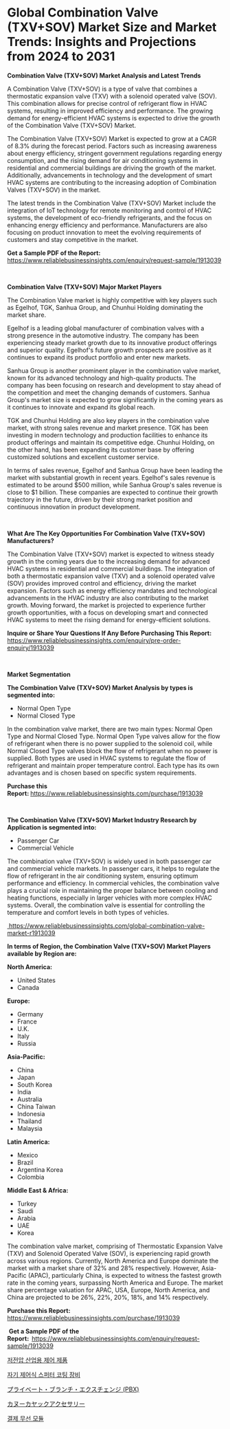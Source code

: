 <p><h1>Global Combination Valve (TXV+SOV) Market Size and Market Trends: Insights and Projections from 2024 to 2031</h1></p><p><strong>Combination Valve (TXV+SOV) Market Analysis and Latest Trends</strong></p>
<p><p>A Combination Valve (TXV+SOV) is a type of valve that combines a thermostatic expansion valve (TXV) with a solenoid operated valve (SOV). This combination allows for precise control of refrigerant flow in HVAC systems, resulting in improved efficiency and performance. The growing demand for energy-efficient HVAC systems is expected to drive the growth of the Combination Valve (TXV+SOV) Market.</p><p>The Combination Valve (TXV+SOV) Market is expected to grow at a CAGR of 8.3% during the forecast period. Factors such as increasing awareness about energy efficiency, stringent government regulations regarding energy consumption, and the rising demand for air conditioning systems in residential and commercial buildings are driving the growth of the market. Additionally, advancements in technology and the development of smart HVAC systems are contributing to the increasing adoption of Combination Valves (TXV+SOV) in the market.</p><p>The latest trends in the Combination Valve (TXV+SOV) Market include the integration of IoT technology for remote monitoring and control of HVAC systems, the development of eco-friendly refrigerants, and the focus on enhancing energy efficiency and performance. Manufacturers are also focusing on product innovation to meet the evolving requirements of customers and stay competitive in the market.</p></p>
<p><strong>Get a Sample PDF of the Report:&nbsp;</strong> <a href="https://www.reliablebusinessinsights.com/enquiry/request-sample/1913039">https://www.reliablebusinessinsights.com/enquiry/request-sample/1913039</a></p>
<p>&nbsp;</p>
<p><strong>Combination Valve (TXV+SOV) Major Market Players</strong></p>
<p><p>The Combination Valve market is highly competitive with key players such as Egelhof, TGK, Sanhua Group, and Chunhui Holding dominating the market share. </p><p>Egelhof is a leading global manufacturer of combination valves with a strong presence in the automotive industry. The company has been experiencing steady market growth due to its innovative product offerings and superior quality. Egelhof's future growth prospects are positive as it continues to expand its product portfolio and enter new markets.</p><p>Sanhua Group is another prominent player in the combination valve market, known for its advanced technology and high-quality products. The company has been focusing on research and development to stay ahead of the competition and meet the changing demands of customers. Sanhua Group's market size is expected to grow significantly in the coming years as it continues to innovate and expand its global reach.</p><p>TGK and Chunhui Holding are also key players in the combination valve market, with strong sales revenue and market presence. TGK has been investing in modern technology and production facilities to enhance its product offerings and maintain its competitive edge. Chunhui Holding, on the other hand, has been expanding its customer base by offering customized solutions and excellent customer service.</p><p>In terms of sales revenue, Egelhof and Sanhua Group have been leading the market with substantial growth in recent years. Egelhof's sales revenue is estimated to be around $500 million, while Sanhua Group's sales revenue is close to $1 billion. These companies are expected to continue their growth trajectory in the future, driven by their strong market position and continuous innovation in product development.</p></p>
<p>&nbsp;</p>
<p><strong>What Are The Key Opportunities For Combination Valve (TXV+SOV) Manufacturers?</strong></p>
<p><p>The Combination Valve (TXV+SOV) market is expected to witness steady growth in the coming years due to the increasing demand for advanced HVAC systems in residential and commercial buildings. The integration of both a thermostatic expansion valve (TXV) and a solenoid operated valve (SOV) provides improved control and efficiency, driving the market expansion. Factors such as energy efficiency mandates and technological advancements in the HVAC industry are also contributing to the market growth. Moving forward, the market is projected to experience further growth opportunities, with a focus on developing smart and connected HVAC systems to meet the rising demand for energy-efficient solutions.</p></p>
<p><strong>Inquire or Share Your Questions If Any Before Purchasing This Report:</strong> <a href="https://www.reliablebusinessinsights.com/enquiry/pre-order-enquiry/1913039">https://www.reliablebusinessinsights.com/enquiry/pre-order-enquiry/1913039</a></p>
<p>&nbsp;</p>
<p><strong>Market Segmentation</strong></p>
<p><strong>The Combination Valve (TXV+SOV) Market Analysis by types is segmented into:</strong></p>
<p><ul><li>Normal Open Type</li><li>Normal Closed Type</li></ul></p>
<p><p>In the combination valve market, there are two main types: Normal Open Type and Normal Closed Type. Normal Open Type valves allow for the flow of refrigerant when there is no power supplied to the solenoid coil, while Normal Closed Type valves block the flow of refrigerant when no power is supplied. Both types are used in HVAC systems to regulate the flow of refrigerant and maintain proper temperature control. Each type has its own advantages and is chosen based on specific system requirements.</p></p>
<p><strong>Purchase this Report:&nbsp;</strong><a href="https://www.reliablebusinessinsights.com/purchase/1913039">https://www.reliablebusinessinsights.com/purchase/1913039</a></p>
<p>&nbsp;</p>
<p><strong>The Combination Valve (TXV+SOV) Market Industry Research by Application is segmented into:</strong></p>
<p><ul><li>Passenger Car</li><li>Commercial Vehicle</li></ul></p>
<p><p>The combination valve (TXV+SOV) is widely used in both passenger car and commercial vehicle markets. In passenger cars, it helps to regulate the flow of refrigerant in the air conditioning system, ensuring optimum performance and efficiency. In commercial vehicles, the combination valve plays a crucial role in maintaining the proper balance between cooling and heating functions, especially in larger vehicles with more complex HVAC systems. Overall, the combination valve is essential for controlling the temperature and comfort levels in both types of vehicles.</p></p>
<p><a href="https://www.reliablebusinessinsights.com/global-combination-valve-market-r1913039">&nbsp;https://www.reliablebusinessinsights.com/global-combination-valve-market-r1913039</a></p>
<p><strong>In terms of Region, the Combination Valve (TXV+SOV) Market Players available by Region are:</strong></p>
<p>
    <p> <strong> North America: </strong>
        <ul>
            <li>United States</li>
            <li>Canada</li>
        </ul>
        </p> 
    <p> <strong> Europe: </strong>
        <ul>
            <li>Germany</li>
            <li>France</li>
            <li>U.K.</li>
            <li>Italy</li>
            <li>Russia</li>
        </ul>
        </p> 
    <p> <strong> Asia-Pacific: </strong>
        <ul>
            <li>China</li>
            <li>Japan</li>
            <li>South Korea</li>
            <li>India</li>
            <li>Australia</li>
            <li>China Taiwan</li>
            <li>Indonesia</li>
            <li>Thailand</li>
            <li>Malaysia</li>
        </ul>
        </p> 
    <p> <strong> Latin America: </strong>
        <ul>
            <li>Mexico</li>
            <li>Brazil</li>
            <li>Argentina Korea</li>
            <li>Colombia</li>
        </ul>
        </p> 
    <p> <strong> Middle East & Africa: </strong>
        <ul>
            <li>Turkey</li>
            <li>Saudi</li>
            <li>Arabia</li>
            <li>UAE</li>
            <li>Korea</li>
        </ul>
    </p>
    </p>
<p><p>The combination valve market, comprising of Thermostatic Expansion Valve (TXV) and Solenoid Operated Valve (SOV), is experiencing rapid growth across various regions. Currently, North America and Europe dominate the market with a market share of 32% and 28% respectively. However, Asia-Pacific (APAC), particularly China, is expected to witness the fastest growth rate in the coming years, surpassing North America and Europe. The market share percentage valuation for APAC, USA, Europe, North America, and China are projected to be 26%, 22%, 20%, 18%, and 14% respectively.</p></p>
<p><strong>Purchase this Report: </strong><a href="https://www.reliablebusinessinsights.com/purchase/1913039">https://www.reliablebusinessinsights.com/purchase/1913039</a></p>
<p>&nbsp;<strong>Get a Sample PDF of the Report:&nbsp;&nbsp;</strong><a href="https://www.reliablebusinessinsights.com/enquiry/request-sample/1913039">https://www.reliablebusinessinsights.com/enquiry/request-sample/1913039</a></p>
<p><strong></strong></p>
<p><p><a href="https://github.com/nicolaseller56452023/Market-Research-Report-List-1/blob/main/2138446115406.md">저전압 산업용 제어 제품</a></p><p><a href="https://github.com/jntpkh496620/Market-Research-Report-List-2/blob/main/6097618115407.md">자기 제어식 스퍼터 코팅 장비</a></p><p><a href="https://medium.com/@jacobkelly525/%E3%82%B0%E3%83%AD%E3%83%BC%E3%83%90%E3%83%AB%E3%81%AA%E3%83%97%E3%83%A9%E3%82%A4%E3%83%99%E3%83%BC%E3%83%88%E3%83%96%E3%83%A9%E3%83%B3%E3%83%81%E4%BA%A4%E6%8F%9B-pbx-%E5%B8%82%E5%A0%B4%E8%A6%8F%E6%A8%A1%E3%81%AF-%E6%A5%AD%E7%95%8C%E4%BA%88%E6%B8%AC%E3%81%AB%E3%82%88%E3%82%8B%E3%81%A8-2024%E5%B9%B4%E3%81%8B%E3%82%892031%E5%B9%B4%E3%81%BE%E3%81%A7%E3%81%AEcagr%E3%81%8C15-%E3%82%92%E7%B5%8C%E9%A8%93%E3%81%99%E3%82%8B%E8%A6%8B%E8%BE%BC%E3%81%BF%E3%81%A7%E3%81%99-6c5d1c0e9461">プライベート・ブランチ・エクスチェンジ (PBX)</a></p><p><a href="https://medium.com/@bobbieratke2023/%E3%82%AB%E3%83%8C%E3%83%BC-%E3%82%AB%E3%83%A4%E3%83%83%E3%82%AF%E7%94%A8%E3%82%A2%E3%82%AF%E3%82%BB%E3%82%B5%E3%83%AA%E3%83%BC%E5%B8%82%E5%A0%B4%E3%81%AE%E8%A6%8F%E6%A8%A1%E3%81%AB%E9%96%A2%E3%81%99%E3%82%8B%E6%B4%9E%E5%AF%9F%E3%81%AF-2024%E5%B9%B4%E3%81%8B%E3%82%892031%E5%B9%B4%E3%81%BE%E3%81%A7%E3%81%AE%E9%96%93%E3%81%AB-%E3%81%AEcagr%E3%81%A7%E6%8B%A1%E5%A4%A7%E3%81%97%E3%81%A6%E3%81%84%E3%81%BE%E3%81%99-fde5fe72cf3b">カヌーカヤックアクセサリー</a></p><p><a href="https://medium.com/@dougschmidt26/%EA%B8%80%EB%A1%9C%EB%B2%8C-%EC%A7%80%EB%B6%88-%EB%AC%B4%EC%84%A0-%EB%AA%A8%EB%93%88-%EC%8B%9C%EC%9E%A5%EC%9D%80-2024%EB%85%84%EB%B6%80%ED%84%B0-2031%EB%85%84%EA%B9%8C%EC%A7%80%EC%9D%98-%EA%B8%B0%EA%B0%84-%EB%8F%99%EC%95%88-%EC%9D%98-%EC%97%B0%ED%8F%89%EA%B7%A0-%EC%84%B1%EC%9E%A5%EB%A5%A0%EB%A1%9C-%EC%84%B1%EC%9E%A5%ED%95%A0-%EA%B2%83%EC%9C%BC%EB%A1%9C-%EC%98%88%EC%B8%A1%EB%90%A9%EB%8B%88%EB%8B%A4-0b2d9e2d40dd">결제 무선 모듈</a></p></p>